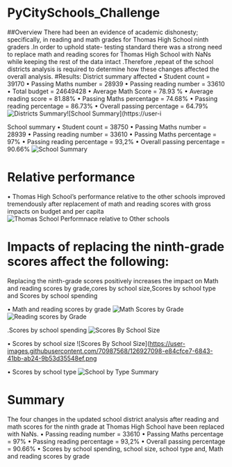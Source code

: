 # PyCitySchools_Challenge
##Overview 
There had been an evidence of academic dishonesty; specifically, in reading and math grades for Thomas High School ninth graders .In order to uphold state- testing standard there was a strong need to replace math and reading scores for Thomas High School with NaNs while keeping the rest of the data intact .Therefore ,repeat of the school districts analysis is required to determine how these changes affected the overall analysis.
#Results: 
 District summary affected
    •	Student count  = 39170
    •	Passing Maths number = 28939
    •	Passing reading number = 33610
    •	Total budget = 24649428
    •	Average Math Score = 78.93 %
    •	Average reading score = 81.88%
    •	Passing Maths percentage = 74.68%
    •	Passing reading percentage = 86.73%
    •	Overall passing percentage = 64.79%
    ![Districts Summary](https://user-images.githubusercontent.com/70987568/126925336-e6da9a04-5791-472a-803b-c5b3df53af92.png)![School Summary](https://user-i

School summary 
    •	Student count  = 38750
    •	Passing Maths number = 28939
    •	Passing reading number = 33610
    •	Passing Maths percentage = 97%
    •	Passing reading percentage = 93,2%
    •	Overall passing percentage = 90.66%
    ![School Summary](https://user-images.githubusercontent.com/70987568/126925897-057e9059-1956-4264-bc3d-f017de39e14e.png)
    
 # Relative performance
 •	Thomas High School’s performance relative to the other schools improved tremendously after replacement of math and reading scores with gross impacts on budget and per capita
 ![Thomas School Performnace relative to Other schools](https://user-images.githubusercontent.com/70987568/126927028-e57016da-3435-4cde-8b93-3306e592a78a.png)

 # Impacts of replacing the ninth-grade scores affect the following:
   Replacing the ninth-grade scores positively increases the impact on Math and reading scores by grade,cores by school size,Scores by school type and Scores by school spending
  
•	Math and reading scores by grade
  ![Math Scores by Grade](https://user-images.githubusercontent.com/70987568/126927525-5cc06f8d-9547-491e-8060-597537acf917.png)
  ![Reading scores by Grade](https://user-images.githubusercontent.com/70987568/126927555-4c6c44c0-59ad-4cd9-b201-17362e4bb628.png)
   
  .Scores by school spending
    ![Scores By School Size](https://user-images.githubusercontent.com/70987568/126927054-2c521822-0e13-46a7-8a42-3ef156fd3754.png)
  
  •	Scores by school size
   ![Scores By School Size](https://user-images.githubusercontent.com/70987568/126927098-e84cfce7-6843-41bb-ab24-9b53d35548ef.png
  
  •	Scores by school type
    ![School by Type Summary](https://user-images.githubusercontent.com/70987568/126927138-5f50c263-4b5f-44f5-87a9-15d9b4516c34.png)

# Summary
The four changes in the updated school district analysis after reading and math scores for the ninth grade at Thomas High School have been replaced with NaNs.
    •	Passing reading number = 33610
    •	Passing Maths percentage = 97%
    •	Passing reading percentage = 93,2%
    •	Overall passing percentage = 90.66%
    •	Scores by school spending, school size, school type and, Math and reading scores by grade
